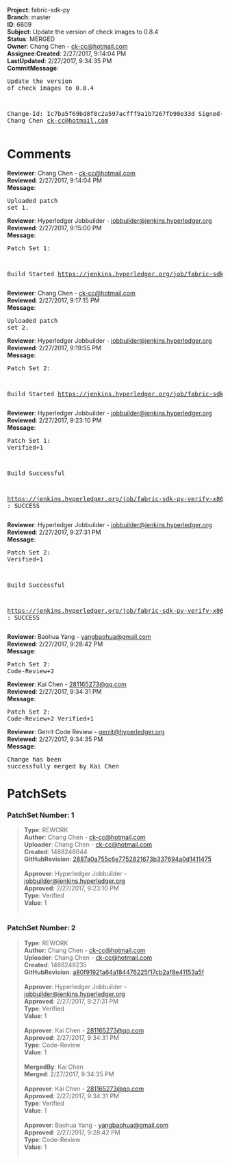 <strong>Project</strong>: fabric-sdk-py</br><strong>Branch</strong>: master<br><strong>ID</strong>: 6609<br><strong>Subject</strong>: Update the version of check images to 0.8.4<br><strong>Status</strong>: MERGED<br><strong>Owner</strong>: Chang Chen - ck-cc@hotmail.com<br><strong>Assignee</strong>:<strong>Created</strong>: 2/27/2017, 9:14:04 PM<br><strong>LastUpdated</strong>: 2/27/2017, 9:34:35 PM<br><strong>CommitMessage</strong>:<br><pre>Update the version of check images to 0.8.4

Change-Id: Ic7ba5f69bd8f0c2a597acfff9a1b7267fb98e33d
Signed-off-by: Chang Chen <ck-cc@hotmail.com>
</pre><h1>Comments</h1><strong>Reviewer</strong>: Chang Chen - ck-cc@hotmail.com<br><strong>Reviewed</strong>: 2/27/2017, 9:14:04 PM<br><strong>Message</strong>: <pre>Uploaded patch set 1.</pre><strong>Reviewer</strong>: Hyperledger Jobbuilder - jobbuilder@jenkins.hyperledger.org<br><strong>Reviewed</strong>: 2/27/2017, 9:15:00 PM<br><strong>Message</strong>: <pre>Patch Set 1:

Build Started https://jenkins.hyperledger.org/job/fabric-sdk-py-verify-x86_64/63/</pre><strong>Reviewer</strong>: Chang Chen - ck-cc@hotmail.com<br><strong>Reviewed</strong>: 2/27/2017, 9:17:15 PM<br><strong>Message</strong>: <pre>Uploaded patch set 2.</pre><strong>Reviewer</strong>: Hyperledger Jobbuilder - jobbuilder@jenkins.hyperledger.org<br><strong>Reviewed</strong>: 2/27/2017, 9:19:55 PM<br><strong>Message</strong>: <pre>Patch Set 2:

Build Started https://jenkins.hyperledger.org/job/fabric-sdk-py-verify-x86_64/64/</pre><strong>Reviewer</strong>: Hyperledger Jobbuilder - jobbuilder@jenkins.hyperledger.org<br><strong>Reviewed</strong>: 2/27/2017, 9:23:10 PM<br><strong>Message</strong>: <pre>Patch Set 1: Verified+1

Build Successful 

https://jenkins.hyperledger.org/job/fabric-sdk-py-verify-x86_64/63/ : SUCCESS</pre><strong>Reviewer</strong>: Hyperledger Jobbuilder - jobbuilder@jenkins.hyperledger.org<br><strong>Reviewed</strong>: 2/27/2017, 9:27:31 PM<br><strong>Message</strong>: <pre>Patch Set 2: Verified+1

Build Successful 

https://jenkins.hyperledger.org/job/fabric-sdk-py-verify-x86_64/64/ : SUCCESS</pre><strong>Reviewer</strong>: Baohua Yang - yangbaohua@gmail.com<br><strong>Reviewed</strong>: 2/27/2017, 9:28:42 PM<br><strong>Message</strong>: <pre>Patch Set 2: Code-Review+2</pre><strong>Reviewer</strong>: Kai Chen - 281165273@qq.com<br><strong>Reviewed</strong>: 2/27/2017, 9:34:31 PM<br><strong>Message</strong>: <pre>Patch Set 2: Code-Review+2 Verified+1</pre><strong>Reviewer</strong>: Gerrit Code Review - gerrit@hyperledger.org<br><strong>Reviewed</strong>: 2/27/2017, 9:34:35 PM<br><strong>Message</strong>: <pre>Change has been successfully merged by Kai Chen</pre><h1>PatchSets</h1><h3>PatchSet Number: 1</h3><blockquote><strong>Type</strong>: REWORK<br><strong>Author</strong>: Chang Chen - ck-cc@hotmail.com<br><strong>Uploader</strong>: Chang Chen - ck-cc@hotmail.com<br><strong>Created</strong>: 1488248044<br><strong>GitHubRevision</strong>: [2887a0a755c6e7752821673b337694a0d1411475](https://github.com/hyperledger/fabric-sdk-py/commit/2887a0a755c6e7752821673b337694a0d1411475)<br><br><strong>Approver</strong>: Hyperledger Jobbuilder - jobbuilder@jenkins.hyperledger.org<br><strong>Approved</strong>: 2/27/2017, 9:23:10 PM<br><strong>Type</strong>: Verified<br><strong>Value</strong>: 1<br><br></blockquote><h3>PatchSet Number: 2</h3><blockquote><strong>Type</strong>: REWORK<br><strong>Author</strong>: Chang Chen - ck-cc@hotmail.com<br><strong>Uploader</strong>: Chang Chen - ck-cc@hotmail.com<br><strong>Created</strong>: 1488248235<br><strong>GitHubRevision</strong>: [a80f91921a64a184476225f17cb2af8e41153a5f](https://github.com/hyperledger/fabric-sdk-py/commit/a80f91921a64a184476225f17cb2af8e41153a5f)<br><br><strong>Approver</strong>: Hyperledger Jobbuilder - jobbuilder@jenkins.hyperledger.org<br><strong>Approved</strong>: 2/27/2017, 9:27:31 PM<br><strong>Type</strong>: Verified<br><strong>Value</strong>: 1<br><br><strong>Approver</strong>: Kai Chen - 281165273@qq.com<br><strong>Approved</strong>: 2/27/2017, 9:34:31 PM<br><strong>Type</strong>: Code-Review<br><strong>Value</strong>: 1<br><br><strong>MergedBy</strong>: Kai Chen<br><strong>Merged</strong>: 2/27/2017, 9:34:35 PM<br><br><strong>Approver</strong>: Kai Chen - 281165273@qq.com<br><strong>Approved</strong>: 2/27/2017, 9:34:31 PM<br><strong>Type</strong>: Verified<br><strong>Value</strong>: 1<br><br><strong>Approver</strong>: Baohua Yang - yangbaohua@gmail.com<br><strong>Approved</strong>: 2/27/2017, 9:28:42 PM<br><strong>Type</strong>: Code-Review<br><strong>Value</strong>: 1<br><br></blockquote>